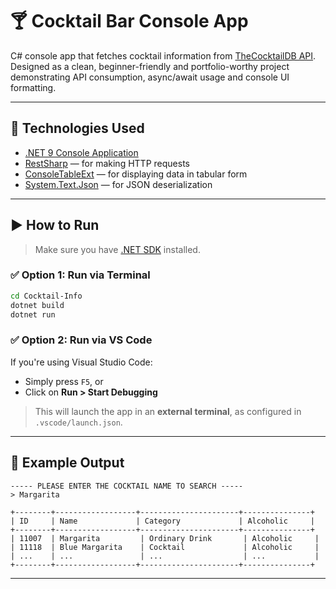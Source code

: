 # 🍸 Cocktail Bar Console App

C# console app that fetches cocktail information from [TheCocktailDB API](http://www.thecocktaildb.com/api.php).  
Designed as a clean, beginner-friendly and portfolio-worthy project demonstrating API consumption, async/await usage and console UI formatting.

---

## 🔧 Technologies Used

- [.NET 9 Console Application](https://learn.microsoft.com/en-us/dotnet/core/)
- [RestSharp](https://restsharp.dev/) — for making HTTP requests
- [ConsoleTableExt](https://github.com/minhhungit/ConsoleTableExt) — for displaying data in tabular form
- [System.Text.Json](https://learn.microsoft.com/en-us/dotnet/api/system.text.json) — for JSON deserialization

---

## ▶️ How to Run

> Make sure you have [.NET SDK](https://dotnet.microsoft.com/en-us/download) installed.

### ✅ Option 1: Run via Terminal

```bash
cd Cocktail-Info
dotnet build
dotnet run
```

### ✅ Option 2: Run via VS Code

If you're using Visual Studio Code:

- Simply press `F5`, or  
- Click on **Run > Start Debugging**

> This will launch the app in an **external terminal**, as configured in `.vscode/launch.json`.

---

## 📸 Example Output

```plaintext
----- PLEASE ENTER THE COCKTAIL NAME TO SEARCH -----
> Margarita

+--------+------------------+----------------------+---------------+
| ID     | Name             | Category             | Alcoholic     |
+--------+------------------+----------------------+---------------+
| 11007  | Margarita         | Ordinary Drink       | Alcoholic     |
| 11118  | Blue Margarita    | Cocktail             | Alcoholic     |
| ...    | ...               | ...                  | ...           |
+--------+------------------+----------------------+---------------+
```

---
